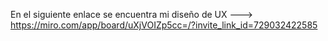 En el siguiente enlace se encuentra mi diseño de UX ---> https://miro.com/app/board/uXjVOIZp5cc=/?invite_link_id=729032422585

